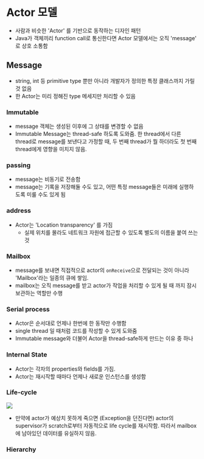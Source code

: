 # Actor 모델
- 사람과 비슷한 'Actor' 를 기반으로 동작하는 디자인 패턴
- Java가 객체끼리 function call로 통신한다면 Actor 모델에서는 오직 'message' 로 상호 소통함

## Message
- string, int 등 primitive type 뿐만 아니라 개발자가 정의한 특정 클래스까지 가릴 것 없음
- 한 Actor는 미리 정해진 type 메세지만 처리할 수 있음

### Immutable
- message 객체는 생성된 이후에 그 상태를 변경할 수 없음
- Immutable Message는 thread-safe 하도록 도와줌. 한 thread에서 다른 thread로 message를 보낸다고 가정할 때, 두 번째 thread가 뭘 하더라도 첫 번째 thread에게 영향을 미치지 않음.

### passing
- message는 비동기로 전송함
- message는 기록을 저장해둘 수도 있고, 어떤 특정 message들은 미래에 실행하도록 미룰 수도 있게 됨

### address
- Actor는 'Location transparency' 를 가짐
  - 실제 위치를 몰라도 네트워크 자원에 접근할 수 있도록 별도의 이름을 붙여 쓰는 것

### Mailbox
- message를 보내면 직접적으로 actor의 `onReceive`으로 전달되는 것이 아니라 'Mailbox'라는 일종의 큐에 쌓임.
- mailbox는 오직 message를 받고 actor가 작업을 처리할 수 있게 될 때 까지 잠시 보관하는 역할만 수행

### Serial process
- Actor은 순서대로 언제나 한번에 한 동작만 수행함
- single thread 일 때처럼 코드를 작성할 수 있게 도와줌
- Immutable message와 더불어 Actor을 thread-safe하게 만드는 이유 중 하나

### Internal State
- Actor는 각자의 properties와 fields를 가짐.
- Actor는 재시작할 때마다 언제나 새로운 인스턴스를 생성함

### Life-cycle
![](https://petabridge.com/images/2015/what-is-an-actor/akka-actor-lifecycle.png)

- 만약에 actor가 예상치 못하게 죽으면 (Exception을 던진다면) actor의 supervisor가 scratch로부터 자동적으로 life cycle를 재시작함. 따라서 mailbox에 남아있던 데이터를 유실하지 않음.

### Hierarchy

